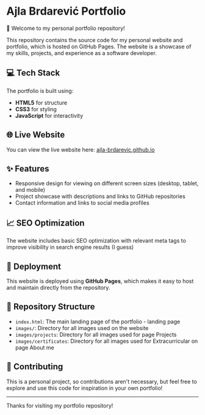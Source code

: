 # Ajla Brdarević Portfolio

👋 Welcome to my personal portfolio repository!

This repository contains the source code for my personal website and portfolio, which is hosted on GitHub Pages. The website is a showcase of my skills, projects, and experience as a software developer.

## 💻 Tech Stack

The portfolio is built using:

- **HTML5** for structure
- **CSS3** for styling
- **JavaScript** for interactivity

## 🌐 Live Website

You can view the live website here: [ajla-brdarevic.github.io](https://ajla-brdarevic.github.io)

## ✨ Features

- Responsive design for viewing on different screen sizes (desktop, tablet, and mobile)
- Project showcase with descriptions and links to GitHub repositories
- Contact information and links to social media profiles

## 📈 SEO Optimization

The website includes basic SEO optimization with relevant meta tags to improve visibility in search engine results (I guess)

## 🚀 Deployment

This website is deployed using **GitHub Pages**, which makes it easy to host and maintain directly from the repository.

## 📂 Repository Structure

- `index.html`: The main landing page of the portfolio - landing page
- `images/`: Directory for all images used on the website
- `images/projects`: Directory for all images used for page Projects
- `images/certificates`: Directory for all images used for Extracurricular on page About me


## 🤝 Contributing

This is a personal project, so contributions aren't necessary, but feel free to explore and use this code for inspiration in your own portfolio!

---

Thanks for visiting my portfolio repository!
